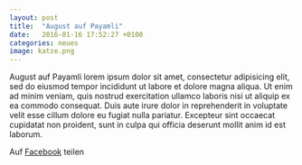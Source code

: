 ```yaml
---
layout: post
title:  "August auf Payamli"
date:   2016-01-16 17:52:27 +0100
categories: neues
image: katze.png
---
```


August auf Payamli lorem ipsum dolor sit amet, consectetur adipisicing elit, sed do eiusmod tempor incididunt ut labore et dolore magna aliqua. Ut enim ad minim veniam, quis nostrud exercitation ullamco laboris nisi ut aliquip ex ea commodo consequat. Duis aute irure dolor in reprehenderit in voluptate velit esse cillum dolore eu fugiat nulla pariatur. Excepteur sint occaecat cupidatat non proident, sunt in culpa qui officia deserunt mollit anim id est laborum.



Auf [Facebook][facebook] teilen

[facebook]: http://www.facebook.com
